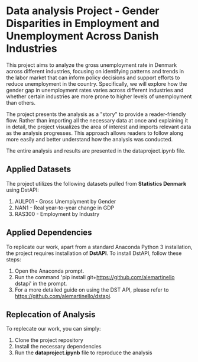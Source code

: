 # Data analysis Project - Gender Disparities in Employment and Unemployment Across Danish Industries
This project aims to analyze the gross unemployment rate in Denmark across different industries, focusing on identifying patterns and trends in the labor market that can inform policy decisions and support efforts to reduce unemployment in the country. Specifically, we will explore how the gender gap in unemployment rates varies across different industries and whether certain industries are more prone to higher levels of unemployment than others.

The project presents the analysis as a "story" to provide a reader-friendly flow. Rather than importing all the necessary data at once and explaining it in detail, the project visualizes the area of interest and imports relevant data as the analysis progresses. This approach allows readers to follow along more easily and better understand how the analysis was conducted.

The entire analysis and results are presented in the dataproject.ipynb file.

## Applied Datasets
The project utilizes the following datasets pulled from **Statistics Denmark** using DstAPI:
1. AULP01 - Gross Unemplyment by Gender
2. NAN1 - Real year-to-year change in GDP
3. RAS300 - Employment by Industry

## Applied Dependencies
To replicate our work, apart from a standard Anaconda Python 3 installation, the project requires installation of **DstAPI**. To install DstAPI, follow these steps:
1. Open the Anaconda prompt.
2. Run the command 'pip install git+https://github.com/alemartinello dstapi' in the prompt.
3. For a more detailed guide on using the DST API, please refer to https://github.com/alemartinello/dstapi.

## Replecation of Analysis
To replecate our work, you can simply:

1. Clone the project repository
2. Install the necessary dependencies
3. Run the **dataproject.ipynb** file to reproduce the analysis